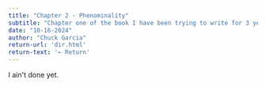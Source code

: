 ```yaml
---
title: "Chapter 2 - Phenominality"
subtitle: "Chapter one of the book I have been trying to write for 3 years now"
date: "10-16-2024"
author: "Chuck Garcia"
return-url: 'dir.html'
return-text: '← Return'
---
```


I ain't done yet.